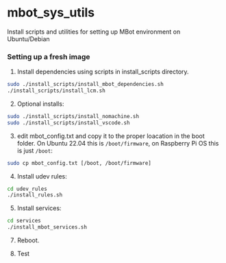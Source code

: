 # mbot_sys_utils
Install scripts and utilities for setting up MBot environment on Ubuntu/Debian

### Setting up a fresh image ###

1. Install dependencies using scripts in install_scripts directory.
```bash
sudo ./install_scripts/install_mbot_dependencies.sh
./install_scripts/install_lcm.sh
```

2. Optional installs:
```bash
sudo ./install_scripts/install_nomachine.sh
sudo ./install_scripts/install_vscode.sh
```

3. edit mbot_config.txt and copy it to the proper loacation in the boot folder. On Ubuntu 22.04 this is `/boot/firmware`, on Raspberry Pi OS this is just `/boot`:
```bash
sudo cp mbot_config.txt [/boot, /boot/firmware]
```

4. Install udev rules:
```bash
cd udev_rules
./install_rules.sh
```

5. Install services:
```bash
cd services
./install_mbot_services.sh
```

7. Reboot.

6. Test
